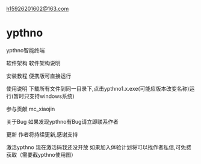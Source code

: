 h15926201602@163.com
# ypthno
ypthno智能终端

软件架构
软件架构说明

安装教程
便携版可直接运行

使用说明
下载所有文件到同一目录下,点击ypthno1.x.exe(可能应版本改变名称)运行(暂时只支持windows系统)

参与贡献
mc_xiaojin

关于Bug
如果发现ypthno有Bug请立即联系作者

更新
作者将持续更新,感谢支持

激活ypthno
现在激活码我还没开放 如果加入体验计划将可以找作者私信,可免费获取（需要截ypthno使用图）
